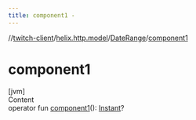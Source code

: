 ```yaml
---
title: component1 -
---
```

//[twitch-client](../../index.md)/[helix.http.model](../index.md)/[DateRange](index.md)/[component1](component1.md)



# component1  
[jvm]  
Content  
operator fun [component1](component1.md)(): [Instant](https://docs.oracle.com/javase/8/docs/api/java/time/Instant.html)?  



